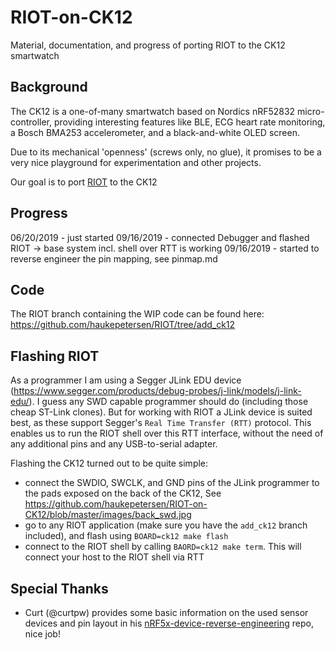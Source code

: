 # RIOT-on-CK12
Material, documentation, and progress of porting RIOT to the CK12 smartwatch


## Background
The CK12 is a one-of-many smartwatch based on Nordics nRF52832 micro-controller, providing interesting features like BLE, ECG heart rate monitoring, a Bosch BMA253 accelerometer, and a black-and-white OLED screen.

Due to its mechanical 'openness' (screws only, no glue), it promises to be a very nice playground for experimentation and other projects.

Our goal is to port [RIOT](http://www.github.com/RIOT-OS/RIOT) to the CK12


## Progress
06/20/2019 - just started
09/16/2019 - connected Debugger and flashed RIOT -> base system incl. shell over RTT is working
09/16/2019 - started to reverse engineer the pin mapping, see pinmap.md

## Code
The RIOT branch containing the WIP code can be found here:
https://github.com/haukepetersen/RIOT/tree/add_ck12

## Flashing RIOT
 As a programmer I am using a Segger JLink EDU device (https://www.segger.com/products/debug-probes/j-link/models/j-link-edu/). I guess any SWD capable programmer should do (including those cheap ST-Link clones). But for working with RIOT a JLink device is suited best, as these support Segger's `Real Time Transfer (RTT)` protocol. This enables us to run the RIOT shell over this RTT interface, without the need of any additional pins and any USB-to-serial adapter.

 Flashing the CK12 turned out to be quite simple:
 - connect the SWDIO, SWCLK, and GND pins of the JLink programmer to the pads exposed on the back of the CK12, See https://github.com/haukepetersen/RIOT-on-CK12/blob/master/images/back_swd.jpg
 - go to any RIOT application (make sure you have the `add_ck12` branch included), and flash using `BOARD=ck12 make flash`
 - connect to the RIOT shell by calling `BAORD=ck12 make term`. This will connect your host to the RIOT shell via RTT

## Special Thanks
- Curt (@curtpw) provides some basic information on the used sensor devices and pin layout in his [nRF5x-device-reverse-engineering](https://github.com/curtpw/nRF5x-device-reverse-engineering) repo, nice job!

